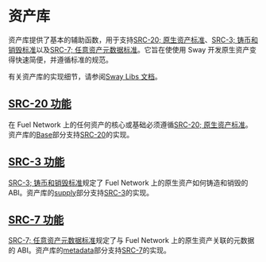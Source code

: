 # 资产库

资产库提供了基本的辅助函数，用于支持[SRC-20; 原生资产标准](https://github.com/FuelLabs/sway-standards/blob/master/SRCs/src-20.md)、[SRC-3; 铸币和销毁标准](https://github.com/FuelLabs/sway-standards/blob/master/SRCs/src-3.md)以及[SRC-7; 任意资产元数据标准](https://github.com/FuelLabs/sway-standards/blob/master/SRCs/src-7.md)。它旨在使使用 Sway 开发原生资产变得快速简便，并遵循标准的规范。

有关资产库的实现细节，请参阅[Sway Libs 文档](https://fuellabs.github.io/sway-libs/master/sway_libs/asset/index.html)。

## [SRC-20 功能](./base.md)

在 Fuel Network 上的任何资产的核心或基础必须遵循[SRC-20; 原生资产标准](https://github.com/FuelLabs/sway-standards/blob/master/SRCs/src-20.md)。资产库的[Base](./base.md)部分支持[SRC-20](https://github.com/FuelLabs/sway-standards/blob/master/SRCs/src-20.md)的实现。

## [SRC-3 功能](supply.md)

[SRC-3; 铸币和销毁标准](https://github.com/FuelLabs/sway-standards/blob/master/SRCs/src-3.md)规定了 Fuel Network 上的原生资产如何铸造和销毁的 ABI。资产库的[supply](./supply.md)部分支持[SRC-3](https://github.com/FuelLabs/sway-standards/blob/master/SRCs/src-3.md)的实现。

## [SRC-7 功能](./metadata.md)

[SRC-7; 任意资产元数据标准](https://github.com/FuelLabs/sway-standards/blob/master/SRCs/src-7.md)规定了与 Fuel Network 上的原生资产关联的元数据的 ABI。资产库的[metadata](./metadata.md)部分支持[SRC-7](https://github.com/FuelLabs/sway-standards/blob/master/SRCs/src-7.md)的实现。
